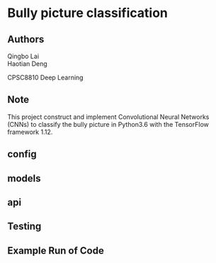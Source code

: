 # Bully picture classification 

## Authors
Qingbo Lai  
Haotian Deng

CPSC8810 Deep Learning

## Note
This project construct and implement Convolutional Neural Networks (CNNs)
to classify the bully picture in Python3.6 with the TensorFlow framework 1.12.

## config

## models

## api

## Testing

## Example Run of Code
